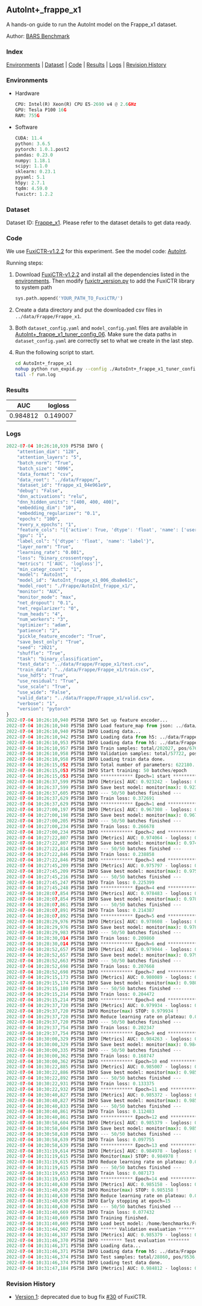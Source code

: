 ## AutoInt+_frappe_x1

A hands-on guide to run the AutoInt model on the Frappe_x1 dataset.

Author: [BARS Benchmark](https://github.com/reczoo/BARS/blob/main/CITATION)

### Index

[Environments](#Environments) | [Dataset](#Dataset) | [Code](#Code) | [Results](#Results) | [Logs](#Logs) |  [Revision History](#Revision-History)

### Environments

+ Hardware
  
  ```python
  CPU: Intel(R) Xeon(R) CPU E5-2690 v4 @ 2.6GHz
  GPU: Tesla P100 16G
  RAM: 755G
  ```

+ Software
  
  ```python
  CUDA: 11.4
  python: 3.6.5
  pytorch: 1.0.1.post2
  pandas: 0.23.0
  numpy: 1.18.1
  scipy: 1.1.0
  sklearn: 0.23.1
  pyyaml: 5.1
  h5py: 2.7.1
  tqdm: 4.59.0
  fuxictr: 1.2.2
  ```

### Dataset

Dataset ID: [Frappe_x1](https://github.com/openbenchmark/BARS/blob/master/ctr_prediction/datasets/Frappe#Frappe_x1). Please refer to the dataset details to get data ready.

### Code

We use [FuxiCTR-v1.2.2](https://github.com/reczoo/FuxiCTR/tree/v1.2.2) for this experiment. See the model code: [AutoInt](https://github.com/reczoo/FuxiCTR/blob/v1.2.2/fuxictr/pytorch/models/AutoInt.py).

Running steps:

1. Download [FuxiCTR-v1.2.2](https://github.com/reczoo/FuxiCTR/archive/refs/tags/v1.2.2.zip) and install all the dependencies listed in the [environments](#environments). Then modify [fuxictr_version.py](./fuxictr_version.py#L3) to add the FuxiCTR library to system path
   
   ```python
   sys.path.append('YOUR_PATH_TO_FuxiCTR/')
   ```

2. Create a data directory and put the downloaded csv files in `../data/Frappe/Frappe_x1`.

3. Both `dataset_config.yaml` and `model_config.yaml` files are available in [AutoInt+_frappe_x1_tuner_config_06](./AutoInt+_frappe_x1_tuner_config_06). Make sure the data paths in `dataset_config.yaml` are correctly set to what we create in the last step.

4. Run the following script to start.
   
   ```bash
   cd AutoInt+_frappe_x1
   nohup python run_expid.py --config ./AutoInt+_frappe_x1_tuner_config_06 --expid AutoInt_frappe_x1_006_dba8e61c --gpu 0 > run.log &
   tail -f run.log
   ```

### Results

| AUC      | logloss  |
|:--------:|:--------:|
| 0.984812 | 0.149007 |

### Logs

```python
2022-07-04 10:26:10,939 P5758 INFO {
    "attention_dim": "128",
    "attention_layers": "5",
    "batch_norm": "True",
    "batch_size": "4096",
    "data_format": "csv",
    "data_root": "../data/Frappe/",
    "dataset_id": "frappe_x1_04e961e9",
    "debug": "False",
    "dnn_activations": "relu",
    "dnn_hidden_units": "[400, 400, 400]",
    "embedding_dim": "10",
    "embedding_regularizer": "0.1",
    "epochs": "100",
    "every_x_epochs": "1",
    "feature_cols": "[{'active': True, 'dtype': 'float', 'name': ['user', 'item', 'daytime', 'weekday', 'isweekend', 'homework', 'cost', 'weather', 'country', 'city'], 'type': 'categorical'}]",
    "gpu": "1",
    "label_col": "{'dtype': 'float', 'name': 'label'}",
    "layer_norm": "True",
    "learning_rate": "0.001",
    "loss": "binary_crossentropy",
    "metrics": "['AUC', 'logloss']",
    "min_categr_count": "1",
    "model": "AutoInt",
    "model_id": "AutoInt_frappe_x1_006_dba8e61c",
    "model_root": "./Frappe/AutoInt_frappe_x1/",
    "monitor": "AUC",
    "monitor_mode": "max",
    "net_dropout": "0.1",
    "net_regularizer": "0",
    "num_heads": "4",
    "num_workers": "3",
    "optimizer": "adam",
    "patience": "2",
    "pickle_feature_encoder": "True",
    "save_best_only": "True",
    "seed": "2021",
    "shuffle": "True",
    "task": "binary_classification",
    "test_data": "../data/Frappe/Frappe_x1/test.csv",
    "train_data": "../data/Frappe/Frappe_x1/train.csv",
    "use_hdf5": "True",
    "use_residual": "True",
    "use_scale": "True",
    "use_wide": "False",
    "valid_data": "../data/Frappe/Frappe_x1/valid.csv",
    "verbose": "1",
    "version": "pytorch"
}
2022-07-04 10:26:10,940 P5758 INFO Set up feature encoder...
2022-07-04 10:26:10,940 P5758 INFO Load feature_map from json: ../data/Frappe/frappe_x1_04e961e9/feature_map.json
2022-07-04 10:26:10,940 P5758 INFO Loading data...
2022-07-04 10:26:10,942 P5758 INFO Loading data from h5: ../data/Frappe/frappe_x1_04e961e9/train.h5
2022-07-04 10:26:10,953 P5758 INFO Loading data from h5: ../data/Frappe/frappe_x1_04e961e9/valid.h5
2022-07-04 10:26:10,957 P5758 INFO Train samples: total/202027, pos/67604, neg/134423, ratio/33.46%, blocks/1
2022-07-04 10:26:10,958 P5758 INFO Validation samples: total/57722, pos/19063, neg/38659, ratio/33.03%, blocks/1
2022-07-04 10:26:10,958 P5758 INFO Loading train data done.
2022-07-04 10:26:15,052 P5758 INFO Total number of parameters: 622180.
2022-07-04 10:26:15,053 P5758 INFO Start training: 50 batches/epoch
2022-07-04 10:26:15,053 P5758 INFO ************ Epoch=1 start ************
2022-07-04 10:26:37,599 P5758 INFO [Metrics] AUC: 0.923242 - logloss: 0.667601
2022-07-04 10:26:37,599 P5758 INFO Save best model: monitor(max): 0.923242
2022-07-04 10:26:37,605 P5758 INFO --- 50/50 batches finished ---
2022-07-04 10:26:37,629 P5758 INFO Train loss: 0.372691
2022-07-04 10:26:37,629 P5758 INFO ************ Epoch=1 end ************
2022-07-04 10:27:00,197 P5758 INFO [Metrics] AUC: 0.967308 - logloss: 0.227230
2022-07-04 10:27:00,198 P5758 INFO Save best model: monitor(max): 0.967308
2022-07-04 10:27:00,205 P5758 INFO --- 50/50 batches finished ---
2022-07-04 10:27:00,234 P5758 INFO Train loss: 0.266678
2022-07-04 10:27:00,234 P5758 INFO ************ Epoch=2 end ************
2022-07-04 10:27:22,807 P5758 INFO [Metrics] AUC: 0.974064 - logloss: 0.198629
2022-07-04 10:27:22,807 P5758 INFO Save best model: monitor(max): 0.974064
2022-07-04 10:27:22,814 P5758 INFO --- 50/50 batches finished ---
2022-07-04 10:27:22,846 P5758 INFO Train loss: 0.238858
2022-07-04 10:27:22,846 P5758 INFO ************ Epoch=3 end ************
2022-07-04 10:27:45,209 P5758 INFO [Metrics] AUC: 0.975797 - logloss: 0.175871
2022-07-04 10:27:45,209 P5758 INFO Save best model: monitor(max): 0.975797
2022-07-04 10:27:45,216 P5758 INFO --- 50/50 batches finished ---
2022-07-04 10:27:45,247 P5758 INFO Train loss: 0.225399
2022-07-04 10:27:45,248 P5758 INFO ************ Epoch=4 end ************
2022-07-04 10:28:07,854 P5758 INFO [Metrics] AUC: 0.978483 - logloss: 0.168441
2022-07-04 10:28:07,854 P5758 INFO Save best model: monitor(max): 0.978483
2022-07-04 10:28:07,861 P5758 INFO --- 50/50 batches finished ---
2022-07-04 10:28:07,891 P5758 INFO Train loss: 0.214387
2022-07-04 10:28:07,892 P5758 INFO ************ Epoch=5 end ************
2022-07-04 10:28:29,976 P5758 INFO [Metrics] AUC: 0.978608 - logloss: 0.166450
2022-07-04 10:28:29,976 P5758 INFO Save best model: monitor(max): 0.978608
2022-07-04 10:28:29,983 P5758 INFO --- 50/50 batches finished ---
2022-07-04 10:28:30,014 P5758 INFO Train loss: 0.209860
2022-07-04 10:28:30,014 P5758 INFO ************ Epoch=6 end ************
2022-07-04 10:28:52,657 P5758 INFO [Metrics] AUC: 0.979044 - logloss: 0.164588
2022-07-04 10:28:52,657 P5758 INFO Save best model: monitor(max): 0.979044
2022-07-04 10:28:52,663 P5758 INFO --- 50/50 batches finished ---
2022-07-04 10:28:52,698 P5758 INFO Train loss: 0.207668
2022-07-04 10:28:52,698 P5758 INFO ************ Epoch=7 end ************
2022-07-04 10:29:15,173 P5758 INFO [Metrics] AUC: 0.980089 - logloss: 0.168088
2022-07-04 10:29:15,174 P5758 INFO Save best model: monitor(max): 0.980089
2022-07-04 10:29:15,180 P5758 INFO --- 50/50 batches finished ---
2022-07-04 10:29:15,214 P5758 INFO Train loss: 0.204472
2022-07-04 10:29:15,214 P5758 INFO ************ Epoch=8 end ************
2022-07-04 10:29:37,720 P5758 INFO [Metrics] AUC: 0.979934 - logloss: 0.164634
2022-07-04 10:29:37,720 P5758 INFO Monitor(max) STOP: 0.979934 !
2022-07-04 10:29:37,720 P5758 INFO Reduce learning rate on plateau: 0.000100
2022-07-04 10:29:37,720 P5758 INFO --- 50/50 batches finished ---
2022-07-04 10:29:37,754 P5758 INFO Train loss: 0.202347
2022-07-04 10:29:37,754 P5758 INFO ************ Epoch=9 end ************
2022-07-04 10:30:00,329 P5758 INFO [Metrics] AUC: 0.984263 - logloss: 0.139078
2022-07-04 10:30:00,329 P5758 INFO Save best model: monitor(max): 0.984263
2022-07-04 10:30:00,335 P5758 INFO --- 50/50 batches finished ---
2022-07-04 10:30:00,362 P5758 INFO Train loss: 0.168747
2022-07-04 10:30:00,362 P5758 INFO ************ Epoch=10 end ************
2022-07-04 10:30:22,885 P5758 INFO [Metrics] AUC: 0.985007 - logloss: 0.139548
2022-07-04 10:30:22,886 P5758 INFO Save best model: monitor(max): 0.985007
2022-07-04 10:30:22,892 P5758 INFO --- 50/50 batches finished ---
2022-07-04 10:30:22,931 P5758 INFO Train loss: 0.133375
2022-07-04 10:30:22,932 P5758 INFO ************ Epoch=11 end ************
2022-07-04 10:30:40,827 P5758 INFO [Metrics] AUC: 0.985372 - logloss: 0.141032
2022-07-04 10:30:40,827 P5758 INFO Save best model: monitor(max): 0.985372
2022-07-04 10:30:40,833 P5758 INFO --- 50/50 batches finished ---
2022-07-04 10:30:40,861 P5758 INFO Train loss: 0.112483
2022-07-04 10:30:40,861 P5758 INFO ************ Epoch=12 end ************
2022-07-04 10:30:58,604 P5758 INFO [Metrics] AUC: 0.985379 - logloss: 0.145408
2022-07-04 10:30:58,604 P5758 INFO Save best model: monitor(max): 0.985379
2022-07-04 10:30:58,610 P5758 INFO --- 50/50 batches finished ---
2022-07-04 10:30:58,639 P5758 INFO Train loss: 0.097755
2022-07-04 10:30:58,639 P5758 INFO ************ Epoch=13 end ************
2022-07-04 10:31:19,614 P5758 INFO [Metrics] AUC: 0.984978 - logloss: 0.151318
2022-07-04 10:31:19,615 P5758 INFO Monitor(max) STOP: 0.984978 !
2022-07-04 10:31:19,615 P5758 INFO Reduce learning rate on plateau: 0.000010
2022-07-04 10:31:19,615 P5758 INFO --- 50/50 batches finished ---
2022-07-04 10:31:19,653 P5758 INFO Train loss: 0.087173
2022-07-04 10:31:19,653 P5758 INFO ************ Epoch=14 end ************
2022-07-04 10:31:40,630 P5758 INFO [Metrics] AUC: 0.985158 - logloss: 0.151753
2022-07-04 10:31:40,630 P5758 INFO Monitor(max) STOP: 0.985158 !
2022-07-04 10:31:40,630 P5758 INFO Reduce learning rate on plateau: 0.000001
2022-07-04 10:31:40,630 P5758 INFO Early stopping at epoch=15
2022-07-04 10:31:40,630 P5758 INFO --- 50/50 batches finished ---
2022-07-04 10:31:40,669 P5758 INFO Train loss: 0.077432
2022-07-04 10:31:40,669 P5758 INFO Training finished.
2022-07-04 10:31:40,669 P5758 INFO Load best model: /home/benchmarks/Frappe/AutoInt_frappe_x1/frappe_x1_04e961e9/AutoInt_frappe_x1_006_dba8e61c.model
2022-07-04 10:31:44,902 P5758 INFO ****** Validation evaluation ******
2022-07-04 10:31:46,337 P5758 INFO [Metrics] AUC: 0.985379 - logloss: 0.145408
2022-07-04 10:31:46,370 P5758 INFO ******** Test evaluation ********
2022-07-04 10:31:46,371 P5758 INFO Loading data...
2022-07-04 10:31:46,371 P5758 INFO Loading data from h5: ../data/Frappe/frappe_x1_04e961e9/test.h5
2022-07-04 10:31:46,374 P5758 INFO Test samples: total/28860, pos/9536, neg/19324, ratio/33.04%, blocks/1
2022-07-04 10:31:46,374 P5758 INFO Loading test data done.
2022-07-04 10:31:47,184 P5758 INFO [Metrics] AUC: 0.984812 - logloss: 0.149007
```

### Revision History

- [Version 1](https://github.com/openbenchmark/BARS/tree/88d3a0faa4565e975141ae89a52d35d3a8b56eda/ctr_prediction/benchmarks/AutoInt/AutoInt_frappe_x1#autoint_frappe_x1): deprecated due to bug fix [#30](https://github.com/reczoo/FuxiCTR/issues/30) of FuxiCTR.
